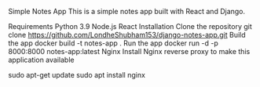 Simple Notes App
This is a simple notes app built with React and Django.

Requirements
Python 3.9
Node.js
React
Installation
Clone the repository
git clone https://github.com/LondheShubham153/django-notes-app.git
Build the app
docker build -t notes-app .
Run the app
docker run -d -p 8000:8000 notes-app:latest
Nginx
Install Nginx reverse proxy to make this application available

sudo apt-get update sudo apt install nginx
